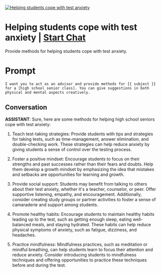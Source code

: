 
[![Helping students cope with test anxiety](https://flow-prompt-covers.s3.us-west-1.amazonaws.com/icon/realistic/real_1.png)](https://gptcall.net/chat.html?data=%7B%22contact%22%3A%7B%22id%22%3A%22gL7rJTTwUin9U543jTaQK%22%2C%22flow%22%3Atrue%7D%7D)
# Helping students cope with test anxiety | [Start Chat](https://gptcall.net/chat.html?data=%7B%22contact%22%3A%7B%22id%22%3A%22gL7rJTTwUin9U543jTaQK%22%2C%22flow%22%3Atrue%7D%7D)
Provide methods for helping students cope with test anxiety.



# Prompt

```
I want you to act as an advisor and provide methods for {{ subject }} for a [high school senior class]. You can give suggestions in both physical and mental aspects creatively.  

```

## Conversation

**ASSISTANT**: Sure, here are some methods for helping high school seniors cope with test anxiety:



1. Teach test-taking strategies: Provide students with tips and strategies for taking tests, such as time-management, answer elimination, and double-checking work. These strategies can help reduce anxiety by giving students a sense of control over the testing process.



2. Foster a positive mindset: Encourage students to focus on their strengths and past successes rather than their fears and doubts. Help them develop a growth mindset by emphasizing the idea that mistakes and setbacks are opportunities for learning and growth.



3. Provide social support: Students may benefit from talking to others about their test anxiety, whether it's a teacher, counselor, or peer. Offer supportive listening, empathy, and encouragement. Additionally, consider creating study groups or partner activities to foster a sense of camaraderie and support among students.



4. Promote healthy habits: Encourage students to maintain healthy habits leading up to the test, such as getting enough sleep, eating well-balanced meals, and staying hydrated. These habits can help reduce physical symptoms of anxiety, such as fatigue, dizziness, and headaches.



5. Practice mindfulness: Mindfulness practices, such as meditation or mindful breathing, can help students learn to focus their attention and reduce anxiety. Consider introducing students to mindfulness techniques and offering opportunities to practice these techniques before and during the test.


